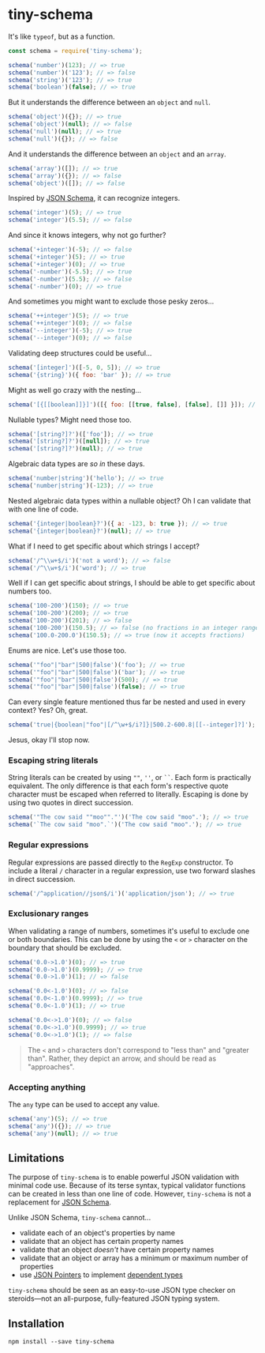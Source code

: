 # tiny-schema

It's like `typeof`, but as a function.

```js
const schema = require('tiny-schema');

schema('number')(123); // => true
schema('number')('123'); // => false
schema('string')('123'); // => true
schema('boolean')(false); // => true
```

But it understands the difference between an `object` and `null`.

```js
schema('object')({}); // => true
schema('object')(null); // => false
schema('null')(null); // => true
schema('null')({}); // => false
```

And it understands the difference between an `object` and an `array`.

```js
schema('array')([]); // => true
schema('array')({}); // => false
schema('object')([]); // => false
```

Inspired by [JSON Schema](http://json-schema.org/), it can recognize integers.

```js
schema('integer')(5); // => true
schema('integer')(5.5); // => false
```

And since it knows integers, why not go further?

```js
schema('+integer')(-5); // => false
schema('+integer')(5); // => true
schema('+integer')(0); // => true
schema('-number')(-5.5); // => true
schema('-number')(5.5); // => false
schema('-number')(0); // => true
```

And sometimes you might want to exclude those pesky zeros...

```js
schema('++integer')(5); // => true
schema('++integer')(0); // => false
schema('--integer')(-5); // => true
schema('--integer')(0); // => false
```

Validating deep structures could be useful...

```js
schema('[integer]')([-5, 0, 5]); // => true
schema('{string}')({ foo: 'bar' }); // => true
```

Might as well go crazy with the nesting...

```js
schema('[{[[boolean]]}]')([{ foo: [[true, false], [false], []] }]); // => true
```

Nullable types? Might need those too.

```js
schema('[string?]?')(['foo']); // => true
schema('[string?]?')([null]); // => true
schema('[string?]?')(null); // => true
```

Algebraic data types are *so in* these days.

```js
schema('number|string')('hello'); // => true
schema('number|string')(-123); // => true
```

Nested algebraic data types within a nullable object? Oh I can validate that with one line of code.

```js
schema('{integer|boolean}?')({ a: -123, b: true }); // => true
schema('{integer|boolean}?')(null); // => true
```

What if I need to get specific about which strings I accept?

```js
schema('/^\\w+$/i')('not a word'); // => false
schema('/^\\w+$/i')('word'); // => true
```

Well if I can get specific about strings, I should be able to get specific about numbers too.

```js
schema('100-200')(150); // => true
schema('100-200')(200); // => true
schema('100-200')(201); // => false
schema('100-200')(150.5); // => false (no fractions in an integer range)
schema('100.0-200.0')(150.5); // => true (now it accepts fractions)
```

Enums are nice. Let's use those too.

```js
schema('"foo"|"bar"|500|false')('foo'); // => true
schema('"foo"|"bar"|500|false')('bar'); // => true
schema('"foo"|"bar"|500|false')(500); // => true
schema('"foo"|"bar"|500|false')(false); // => true
```

Can every single feature mentioned thus far be nested and used in every context? Yes? Oh, great.

```js
schema('true|{boolean|"foo"|[/^\w+$/i?]}|500.2-600.8|[[--integer]?]');
```

Jesus, okay I'll stop now.

### Escaping string literals

String literals can be created by using `""`, `''`, or ` `` `. Each form is practically equivalent. The only difference is that each form's respective quote character must be escaped when referred to literally. Escaping is done by using two quotes in direct succession.

```js
schema('"The cow said ""moo""."')('The cow said "moo".'); // => true
schema('`The cow said "moo".`')('The cow said "moo".'); // => true
```

### Regular expressions

Regular expressions are passed directly to the `RegExp` constructor. To include a literal `/` character in a regular expression, use two forward slashes in direct succession.

```js
schema('/^application//json$/i')('application/json'); // => true
```

### Exclusionary ranges

When validating a range of numbers, sometimes it's useful to exclude one or both boundaries. This can be done by using the `<` or `>` character on the boundary that should be excluded.

```js
schema('0.0->1.0')(0); // => true
schema('0.0->1.0')(0.9999); // => true
schema('0.0->1.0')(1); // => false

schema('0.0<-1.0')(0); // => false
schema('0.0<-1.0')(0.9999); // => true
schema('0.0<-1.0')(1); // => true

schema('0.0<->1.0')(0); // => false
schema('0.0<->1.0')(0.9999); // => true
schema('0.0<->1.0')(1); // => false
```

> The `<` and `>` characters don't correspond to "less than" and "greater than". Rather, they depict an arrow, and should be read as "approaches".

### Accepting anything

The `any` type can be used to accept any value.

```js
schema('any')(5); // => true
schema('any')({}); // => true
schema('any')(null); // => true
```

## Limitations

The purpose of `tiny-schema` is to enable powerful JSON validation with minimal code use. Because of its terse syntax, typical validator functions can be created in less than one line of code. However, `tiny-schema` is not a replacement for [JSON Schema](http://json-schema.org/).

Unlike JSON Schema, `tiny-schema` cannot...

- validate each of an object's properties by name
- validate that an object has certain property names
- validate that an object *doesn't* have certain property names
- validate that an object or array has a minimum or maximum number of properties
- use [JSON Pointers](http://json-schema.org/latest/relative-json-pointer.html) to implement [dependent types](https://en.wikipedia.org/wiki/Dependent_type)

`tiny-schema` should be seen as an easy-to-use JSON type checker on steroids—not an all-purpose, fully-featured JSON typing system.

## Installation

```
npm install --save tiny-schema
```
